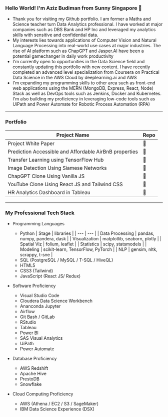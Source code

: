 ### Hello World! I'm Aziz Budiman from Sunny Singapore 👋

* Thank you for visiting my Github portfolio. I am former a Maths and Science teacher turn Data Analytics professional. I have worked at major companies such as DBS Bank and HP Inc and leveraged my analytics skills with sensitive and confidential data. 
* My interests lies towards applications of Computer Vision and Natural Language Processing into real-world use cases at major industries. The rise of AI platform such as ChapGPT and Jasper.AI have been a potential gamechanger in daily work productivity
* I'm currently open to opportunities in the Data Science field and constantly updating this portfolio with new content. I have recently completed an advanced level specialization from Coursera on Practical Data Science in the AWS Cloud by deeplearning.ai and AWS
* I'm expanding my programming skills to other area such as front-end web applications using the MERN (MongoDB, Express, React, Node) Stack as well as DevOps tools such as Jenkins, Docker and Kubernetes. I'm also building my proficiency in leveraging low-code tools such as UiPath and Power Automate for Robotic Process Automation (RPA)

---
### Portfolio

| Project Name | Repo |
| ------ | ---- |
| Project White Paper | 🔗 |
| Prediction Accessible and Affordable AirBnB properties | 🔗 |
| Transfer Learning using TensorFlow Hub | 🔗 |
| Image Detection Using Siamese Networks | 🔗 |
| ChapGPT Clone Using Vanilla JS | 🔗 |
| YouTube Clone Using React JS and Tailwind CSS | 🔗 |
| HR Analytics Dashboard in Tableau | 🔗 |

---
### My Professional Tech Stack

* Programming Languages
  * Python
  | Stage | libraries |
  | --- | --- |
  | Data Processing | pandas, numpy, pandera, dask |
  | Visualization | matplotlib, seaborn, plotly |
  | Spatial Viz | folium, leaflet |
  | Statistics | scipy, statsmodels |
  | Modeling | scikit-learn, TensorFlow, PyTorch |
  | NLP | gensim, nltk, scrappy, t-sne |
  * SQL (PostgreSQL / MySQL / T-SQL / HiveQL) 
  * HTML5
  * CSS3 (Tailwind)
  * JavaScript (React JS/ Redux)
  

* Software Proficiency
  * Visual Studio Code
  * Cloudera Data Science Workbench
  * Ananconda Jupyter
  * Airflow 
  * Git Bash / GitLab
  * RStudio
  * Tableau
  * Power BI
  * SAS Visual Analytics
  * UiPath
  * Power Automate

* Database Proficiency
  * AWS Redshift
  * Apache Hive
  * PrestoDB
  * Snowflake

* Cloud Computing Proficiency
  * AWS (Athena / EC2 / S3 / SageMaker)
  * IBM Data Science Experience (DSX)

